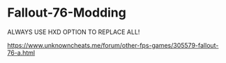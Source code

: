 # Fallout-76-Modding
 ALWAYS USE HXD OPTION TO REPLACE ALL!
 
https://www.unknowncheats.me/forum/other-fps-games/305579-fallout-76-a.html

